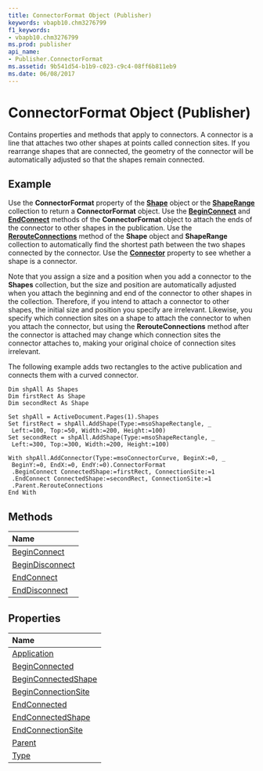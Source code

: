 ```yaml
---
title: ConnectorFormat Object (Publisher)
keywords: vbapb10.chm3276799
f1_keywords:
- vbapb10.chm3276799
ms.prod: publisher
api_name:
- Publisher.ConnectorFormat
ms.assetid: 9b541d54-b1b9-c023-c9c4-08ff6b811eb9
ms.date: 06/08/2017
---
```



# ConnectorFormat Object (Publisher)

Contains properties and methods that apply to connectors. A connector is a line that attaches two other shapes at points called connection sites. If you rearrange shapes that are connected, the geometry of the connector will be automatically adjusted so that the shapes remain connected.
 


## Example

Use the **ConnectorFormat** property of the **[Shape](shape-object-publisher.md)** object or the **[ShapeRange](shaperange-object-publisher.md)** collection to return a **ConnectorFormat** object. Use the **[BeginConnect](connectorformat-beginconnect-method-publisher.md)** and **[EndConnect](connectorformat-endconnect-method-publisher.md)** methods of the **ConnectorFormat** object to attach the ends of the connector to other shapes in the publication. Use the **[RerouteConnections](shape-rerouteconnections-method-publisher.md)** method of the **Shape** object and **ShapeRange** collection to automatically find the shortest path between the two shapes connected by the connector. Use the **[Connector](shape-connector-property-publisher.md)** property to see whether a shape is a connector.
 

 

 

 
Note that you assign a size and a position when you add a connector to the **Shapes** collection, but the size and position are automatically adjusted when you attach the beginning and end of the connector to other shapes in the collection. Therefore, if you intend to attach a connector to other shapes, the initial size and position you specify are irrelevant. Likewise, you specify which connection sites on a shape to attach the connector to when you attach the connector, but using the **RerouteConnections** method after the connector is attached may change which connection sites the connector attaches to, making your original choice of connection sites irrelevant.
 

 

 

 
The following example adds two rectangles to the active publication and connects them with a curved connector.
 

 



```
Dim shpAll As Shapes 
Dim firstRect As Shape 
Dim secondRect As Shape 
 
Set shpAll = ActiveDocument.Pages(1).Shapes 
Set firstRect = shpAll.AddShape(Type:=msoShapeRectangle, _ 
 Left:=100, Top:=50, Width:=200, Height:=100) 
Set secondRect = shpAll.AddShape(Type:=msoShapeRectangle, _ 
 Left:=300, Top:=300, Width:=200, Height:=100) 

```




```
With shpAll.AddConnector(Type:=msoConnectorCurve, BeginX:=0, _ 
 BeginY:=0, EndX:=0, EndY:=0).ConnectorFormat 
 .BeginConnect ConnectedShape:=firstRect, ConnectionSite:=1 
 .EndConnect ConnectedShape:=secondRect, ConnectionSite:=1 
 .Parent.RerouteConnections 
End With
```


## Methods



|**Name**|
|:-----|
|[BeginConnect](connectorformat-beginconnect-method-publisher.md)|
|[BeginDisconnect](connectorformat-begindisconnect-method-publisher.md)|
|[EndConnect](connectorformat-endconnect-method-publisher.md)|
|[EndDisconnect](connectorformat-enddisconnect-method-publisher.md)|

## Properties



|**Name**|
|:-----|
|[Application](connectorformat-application-property-publisher.md)|
|[BeginConnected](connectorformat-beginconnected-property-publisher.md)|
|[BeginConnectedShape](connectorformat-beginconnectedshape-property-publisher.md)|
|[BeginConnectionSite](connectorformat-beginconnectionsite-property-publisher.md)|
|[EndConnected](connectorformat-endconnected-property-publisher.md)|
|[EndConnectedShape](connectorformat-endconnectedshape-property-publisher.md)|
|[EndConnectionSite](connectorformat-endconnectionsite-property-publisher.md)|
|[Parent](connectorformat-parent-property-publisher.md)|
|[Type](connectorformat-type-property-publisher.md)|

